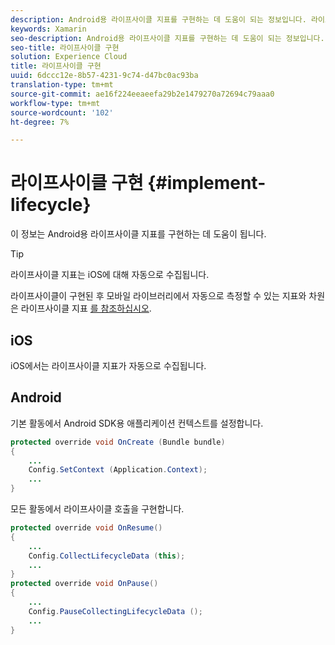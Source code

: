```yaml
---
description: Android용 라이프사이클 지표를 구현하는 데 도움이 되는 정보입니다. 라이프사이클 지표는 iOS에 대해 자동으로 수집됩니다.
keywords: Xamarin
seo-description: Android용 라이프사이클 지표를 구현하는 데 도움이 되는 정보입니다. 라이프사이클 지표는 iOS에 대해 자동으로 수집됩니다.
seo-title: 라이프사이클 구현
solution: Experience Cloud
title: 라이프사이클 구현
uuid: 6dccc12e-8b57-4231-9c74-d47bc0ac93ba
translation-type: tm+mt
source-git-commit: ae16f224eeaeefa29b2e1479270a72694c79aaa0
workflow-type: tm+mt
source-wordcount: '102'
ht-degree: 7%

---
```



# 라이프사이클 구현 {#implement-lifecycle}

이 정보는 Android용 라이프사이클 지표를 구현하는 데 도움이 됩니다.

>[!TIP]
>
>라이프사이클 지표는 iOS에 대해 자동으로 수집됩니다.

라이프사이클이 구현된 후 모바일 라이브러리에서 자동으로 측정할 수 있는 지표와 차원은 라이프사이클 지표 [를 참조하십시오](/help/ios/metrics.md).

## iOS

iOS에서는 라이프사이클 지표가 자동으로 수집됩니다.

## Android

기본 활동에서 Android SDK용 애플리케이션 컨텍스트를 설정합니다.

```java
protected override void OnCreate (Bundle bundle) 
{
    ... 
    Config.SetContext (Application.Context); 
    ... 
}
```

모든 활동에서 라이프사이클 호출을 구현합니다.

```java
protected override void OnResume()
{
    ...
    Config.CollectLifecycleData (this);
    ...
}
protected override void OnPause() 
{
    ...
    Config.PauseCollectingLifecycleData ();
    ...
}
```
